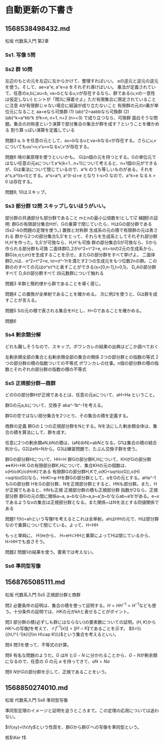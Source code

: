 # 自動更新の下書き

## 1568538498432.md

松坂 代数系入門 第2章

### Ss1. 写像 5問

### Ss2 群 10問

左辺のもとの元を左辺に左からかけて、整理すればいい。
aの逆元と逆元の逆元を使う。そして、ae=a’’e, a’’e=a をそれぞれ導けばいい。
乗法が定義されていて、任意のa,bにau=b, va=bとなるu,vが存在するなら、群である(u,vの一意性は仮定しない)
ヒントが「問3に帰着せよ」ただ有限集合に限定されていることに注意
4が有限群じゃない場合に結論が成り立たないこと
有限群の元のn乗が単位元になること
aa=eなら可換群
(1) (ab)^2=aabbなら可換群 (2) (ab)^k=a^kb^k がk=n, n+1, n+2 (n>=3) で成り立つなら、可換群
面白そうな問題。集合の対称差という演算で部分集合の集合が群を成す？ということを確かめる
割り算っぽい演算を定義している

問題3
a, b を任意の元として、au=bなるuとva=bなるvが存在する。さらにu,vについてもuu’=v,v’u=vなるu’,v’が存在する。

問題6 鳩の巣原理を使うといいかも。
Gはn個の元を持つとする。Gの単位元ではない任意の元aについてa^k(k=1...n+1)について考えると、n+1個の元ができるが、Gは乗法について閉じているので、a^k のうち等しいものがある。それをa^s,a^t(s<t)とする。a^s=a^t, a^(t-s)=e となり t-s>0 なので、a^k=e なる k > 0 は存在する。

問題9, 10はスキップ。

### Ss3 部分群 12問 スキップしないほうがいい。

部分群の共通部分も部分群であること
mとnの最小公倍数をlとしてlZ
補題Eの証明: 群Gの有限部分集合Hが、Gの乗算で閉じていたら、HはGの部分群である(Ss2-4の問題の定理を使う。)
置換と対称群
生成系の元の積で有限群の元は表される
群から2つの部分集合S,S’をとって、それらを生成系としてそれぞれ部分群H,H’を作った。S,S’が可換なら、H,H’も可換
群の部分集合Sが可換なら、Sから作られる部分群も可換
二面体群D_2がσ^2=τ^2=e, στ=τσの2元の生成系から、群G{e,σ,τ,στ}を生成することを示せ。またGの部分群をすべて挙げよ。
二面体群D_nは、σ^2=τ^2=e, τσ=σ^-1τを満たす2つの生成元をもつ位数2nの群。この群ののすべての元はσ^sτ^tと表すことができる(s=[0,n-1],t=0,1)。
D_4の部分群すべて
D_6の部分群すべて
四元数群について触れる

問題3
半群と簡約律から群であることを導く感じ。

問題4
この置換が全単射であることを確かめる。
次に例2を使うと、Gは群を成すことが言える。

問題5
Sの元の積で表される集合をHとし、H=Gであることを確かめる。

問題6

### Ss4 剰余類分解

どれも難しそうなので、スキップ。ポワンカレの結果の出典はどこか調べておく

左剰余類全部の集合と右剰余類全部の集合の関係
2つの部分群との指数の等式
2つの部分群の積の指数ついての不等式
ポワンカレの仕事。n個の部分群の積の指数とそれぞれの部分群の指数の積の不等式

### Ss5 正規部分群—商群

どのGの部分群Hが正規であるとは、任意の元aについて、aH=Ha ということ。

群Gの元a,bについて、交換子 aba^-1b^-1を考える。

群Gの空ではない部分集合を2つとり、その集合の積を定義する。

商群の定義
群Gの１つの正規部分群をNとする。Nを法にした剰余類全体は、集合の積を算法にして、群を成す。

任意に2つの剰余類aN,bNの積は、(aN)(bN)=abNとなる。G1は集合の積の結合則から。G2はeN=Nから。G3は練習問題で、たぶん交換子群を使う。

群Gの部分群Hについて、HH=H
群Gの部分群K,Hについて、KHがGの部分群⇔KH=HK
Gの有限部分群K,Hについて、集合KHの元の個数は、o(H)o(K)/o(HnK)である
有限群Gの部分群H,Kで,o(K)<sqrt(o(G)),o(H)<sqrt(o(G))なら、HnK!=φ
Hを群Gの部分群として、aをGの元とする。aHa^-1もGの部分群
HをGの部分群、Nを正規部分群とすると、HNも部分群。また、Hが正規でもあると、HNも正規
正規部分群の積も正規部分群
指数が2なら、正規部分群
群Gの元の間に関係a~a, a~bならb~a,a~a’,b~b’ならab~a’b’がある。e~xであるようなxの集合は正規部分群となる。また関係~はNを法とする同値関係である

問題1
f(h)=ahという写像fを考えるとこれは全単射。ahはHHの元で、Hは部分群なので乗算について閉じている。よって、H=HH

もっと単純に、
H∋eから、 H=eH⊂HHと乗算によってHは閉じているから、H=HHでも良さそう。

問題2 問題1の結果を使う。要素では考えない。

### Ss6 準同型写像

## 1568765085111.md

松坂 代数系入門 Ss5 正規部分群と商群

問2 必要条件の証明は、集合の積を使って証明する。$H=HH^{-1}=H^{-1}$なども使う。十分条件の証明では、$HK$の元が$kh$と表せることがポイント。

問3 部分群の積(必ずしも群にはならない)の要素数についての証明。$(H,K)$から$HK$への写像$f$を考えて、$\|f^{-1}(x)\|=\|H \cap K\|$であることを示す。
$S=\\\{(hl,l^{-1}k)\|l\in H\cap K\\\}$という集合を考えるといい。

問4 問3を使って、不等式の計算。

問8 有名な問題のようだ。$G$ は$N$ と$G-N$ に分かれることから、$G-N$が剰余類になるので、任意の $G$ の元 $a$ を持ってきて、$aN=Na$

問9 $N$が$G$の部分群を示して、正規であることをいう。

## 1568850274010.md
松坂 代数系入門 Ss6 準同型写像

準同型定理のイメージと証明を追うところまで。この定理の応用については追わない。

$\f{xy}=\fx\fy$という性質を、群$G$から群$G’$への写像を準同型という。

核$\Ker f$
